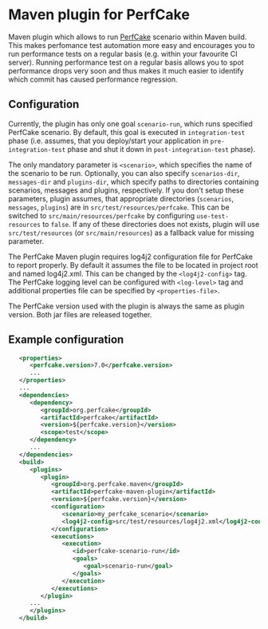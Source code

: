 Maven plugin for PerfCake
=========================
Maven plugin which allows to run [PerfCake](http://www.perfcake.org) scenario within Maven build. This makes perfomance test
automation more easy and encourages you to run performance tests on a regular basis (e.g. within your favourite CI server).
Running performance test on a regular basis allows you to spot performance drops very soon and thus makes it much easier 
to identify which commit has caused performance regression.

Configuration
---
Currently, the plugin has only one goal `scenario-run`, which runs specified PerfCake scenario. By default, this goal is executed
in `integration-test` phase (i.e. assumes, that you deploy/start your application in `pre-integration-test` phase and 
shut it down in `post-integration-test` phase). 

The only mandatory parameter is `<scenario>`, which specifies the name of the scenario to be run. 
Optionally, you can also specify `scenarios-dir`, `messages-dir` and `plugins-dir`, which specify paths to
directories containing scenarios, messages and plugins, respectively. If you don't setup these parameters, plugin assumes,
that appropriate directories (`scenarios`, `messages`, `plugins`) are in `src/test/resources/perfcake`. This can be switched to
`src/main/resources/perfcake` by configuring `use-test-resources` to `false`. If any of these directories does not
exists, plugin will use `src/test/resources` (or `src/main/resources`) as a fallback value for missing parameter.

The PerfCake Maven plugin requires log4j2 configuration file for PerfCake to report properly. By default it assumes
the file to be located in project root and named log4j2.xml. This can be changed by the `<log4j2-config>` tag.
The PerfCake logging level can be configured with `<log-level>` tag and additional properties file can be specified by `<properties-file>`.

The PerfCake version used with the plugin is always the same as plugin version. Both jar files are released together.

Example configuration
---

```xml
   <properties>
      <perfcake.version>7.0</perfcake.version>
      ...
   </properties>
   ...
   <dependencies>
      <dependency>
         <groupId>org.perfcake</groupId>
         <artifactId>perfcake</artifactId>
         <version>${perfcake.version}</version>
         <scope>test</scope>
      </dependency>
      ...
   </dependencies>
   <build>
      <plugins>
         <plugin>
            <groupId>org.perfcake.maven</groupId>
            <artifactId>perfcake-maven-plugin</artifactId>
            <version>${perfcake.version}</version>
            <configuration>
               <scenario>my_perfcake_scenario</scenario>
               <log4j2-config>src/test/resources/log4j2.xml</log4j2-config>
            </configuration>
            <executions>
               <execution>
                  <id>perfcake-scenario-run</id>
                  <goals>
                     <goal>scenario-run</goal>
                  </goals>
               </execution>
            </executions>
         </plugin>
      ...
      </plugins>
   </build>
```
